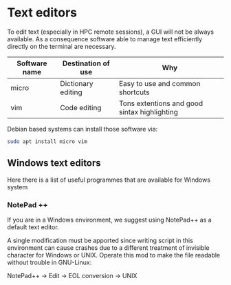 # Text editors

To edit text (especially in HPC remote sessions), a GUI will not be always available.
As a consequence software able to manage text efficiently directly on the terminal are 
necessary.

| Software name | Destination of use  |  Why |
| -----------   | ------------------- |------------------- |
|  micro        | Dictionary editing  | Easy to use and common shortcuts|
|  vim          | Code editing        | Tons extentions and good sintax highlighting|


Debian based systems can install those software via:

```sh
sudo apt install micro vim
```

## Windows text editors

Here there is a list of useful programmes that are available for Windows system

### NotePad ++

If you are in a Windows environment, we suggest using NotePad++ as a
default text editor.

A single modification must be apported since writing script in this
environment can cause crashes due to a different treatment of invisible
character for Windows or UNIX. Operate this mod to make the file
readable without trouble in GNU-Linux:

NotePad++ → Edit → EOL conversion →  UNIX

<!--  Script to show the footer   -->
<html>
<script
    src="https://code.jquery.com/jquery-3.3.1.js"
    integrity="sha256-2Kok7MbOyxpgUVvAk/HJ2jigOSYS2auK4Pfzbm7uH60="
    crossorigin="anonymous">
</script>
<script>
$(function(){
  $("#footer").load("../footers/footer_first_level_depth.html");
});
</script>
<body>
<div id="footer"></div>
</body>
</html>
